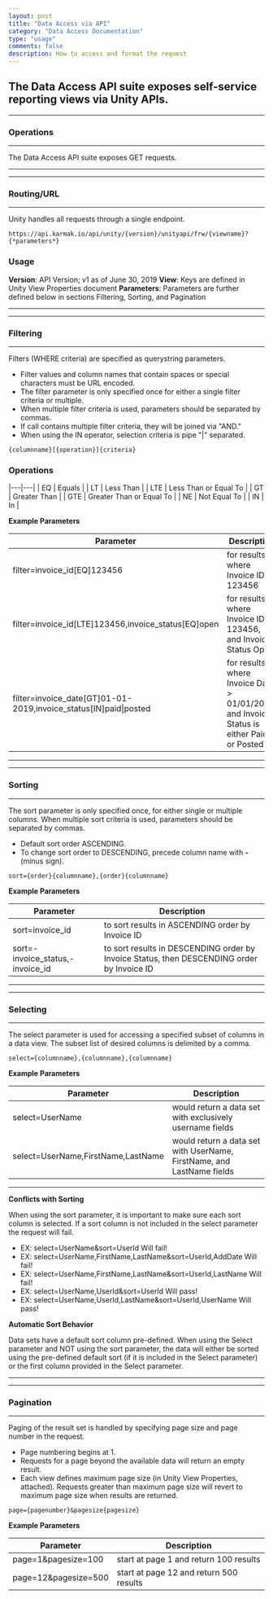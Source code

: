 ```yaml
---
layout: post
title: "Data Access via API"
category: "Data Access Documentation"
type: "usage" 
comments: false
description: How to access and format the request
---
```

The Data Access API suite exposes self-service reporting views via Unity APIs. 
---
---

### Operations
---
The Data Access API suite exposes GET requests.

---
---

### Routing/URL
---

Unity handles all requests through a single endpoint.
```
https://api.karmak.io/api/unity/{version}/unityapi/frw/{viewname}?{*parameters*}
```

### Usage 
**Version**: API Version; v1 as of June 30, 2019
**View**: Keys are defined in Unity View Properties document
**Parameters**: Parameters are further defined below in sections Filtering, Sorting, and Pagination

---
---

### Filtering
---
Filters (WHERE criteria) are specified as querystring parameters.
-   Filter values and column names that contain spaces or special characters
    must be URL encoded.
-   The filter parameter is only specified once for either a single filter
    criteria or multiple.
-   When multiple filter criteria is used, parameters should be separated by
    commas.
-   If call contains multiple filter criteria, they will be joined via "AND."
-   When using the IN operator, selection criteria is pipe "\|" separated.
```
{columnname}[{operation}]{criteria}
```

### Operations

|---|---|
| EQ  | Equals                   |
| LT  | Less Than                |
| LTE | Less Than or Equal To    |
| GT  | Greater Than             |
| GTE | Greater Than or Equal To |
| NE  | Not Equal To             |
| IN  | In                       |

**Example Parameters**

| Parameter | Description |
|---|---|
|filter=invoice_id[EQ]123456 | for results where Invoice ID  123456 |
|filter=invoice_id[LTE]123456,invoice_status[EQ]open | for results where Invoice ID \< 123456, and Invoice Status  Open|
|filter=invoice_date[GT]01-01-2019,invoice_status[IN]paid\|posted |for results where Invoice Date \> 01/01/2019, and Invoice Status is either Paid or Posted|


---
---

### Sorting
---
The sort parameter is only specified once, for either single or multiple
columns.  When multiple sort criteria is used, parameters should be separated by
commas.
-   Default sort order  ASCENDING. 
-   To change sort order to DESCENDING, precede column name with **-** (minus
    sign).
```
sort={order}{columnname},{order}{columnname}
```
**Example Parameters**

| Parameter | Description |
|---|---|
|sort=invoice_id |to sort results in ASCENDING order by Invoice ID|
|sort=-invoice_status,-invoice_id | to sort results in DESCENDING order by Invoice Status, then DESCENDING order by Invoice ID|


---
---

### Selecting
---
The select parameter is used for accessing a specified subset of columns in a data view. The subset list of desired columns is delimited by a comma.
```
select={columnname},{columnname},{columnname}
```

**Example Parameters**

| Parameter                        | Description                                                  |
| -------------------------------- | ------------------------------------------------------------ |
| select=UserName                  | would return a data set with exclusively username fields             |
| select=UserName,FirstName,LastName | would return a data set with UserName, FirstName, and LastName fields |

---

**Conflicts with Sorting**

When using the sort parameter, it is important to make sure each sort column is selected. If a sort column is not included in the select parameter the request will fail.
-	EX: select=UserName&sort=UserId Will fail!
-	EX: select=UserName,FirstName,LastName&sort=UserId,AddDate Will fail!
-	EX: select=UserName,FirstName,LastName&sort=UserId,LastName Will fail!
-	EX: select=UserName,UserId&sort=UserId Will pass!
-	EX: select=UserName,UserId,LastName&sort=UserId,UserName Will pass!

**Automatic Sort Behavior**

Data sets have a default sort column pre-defined.  When using the Select parameter and NOT using the sort parameter, the data will either be sorted using the pre-defined default sort (if it is included in the Select parameter) or the first column provided in the Select parameter.

---
---

### Pagination
---
Paging of the result set is handled by specifying page size and page number in
the request.
-   Page numbering begins at 1.
-   Requests for a page beyond the available data will return an empty result.
-   Each view defines maximum page size (in Unity View Properties, attached).  Requests greater than maximum page size will revert to maximum page size when results are returned.
	
```
page={pagenumber}&pagesize{pagesize}
```

**Example Parameters**

| Parameter | Description |
|---|---|
|page=1&pagesize=100 | start at page 1 and return 100 results |
|page=12&pagesize=500| start at page 12 and return 500 results |
